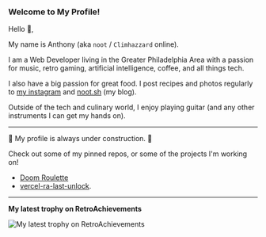 ### Welcome to My Profile!

Hello 👋,

My name is Anthony (aka `noot` / `Climhazzard` online). 

I am a Web Developer living in the Greater Philadelphia Area with a passion for music, retro gaming, artificial intelligence, coffee, and all things tech.

I also have a big passion for great food. I post recipes and photos regularly to [my instagram](https://www.instagram.com/thekingnoot) and [noot.sh](https://noot.sh) (my blog).

Outside of the tech and culinary world, I enjoy playing guitar (and any other instruments I can get my hands on).

---

🚧 My profile is always under construction. 🚧

Check out some of my pinned repos, or some of the projects I'm working on!

- [Doom Roulette](https://doomroulette.com)
- [vercel-ra-last-unlock](https://github.com/devnoot/vercel-ra-last-unlock).

---

**My latest trophy on RetroAchievements**

![My latest trophy on RetroAchievements](https://vercel-ra-last-unlock.vercel.app/api/ra?)
